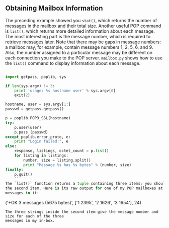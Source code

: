 ## Obtaining Mailbox Information

The preceding example showed you `stat()`, which returns the number of messages in the mailbox and
their total size. Another useful POP command is `list()`, which returns more detailed information about
each message.
The most interesting part is the message number, which is required to retrieve messages later. Note
that there may be gaps in message numbers: a mailbox may, for example, contain message numbers 1, 2,
5, 6, and 9. Also, the number assigned to a particular message may be different on each connection you
make to the POP server.
`mailbox.py` shows how to use the `list()` command to display information about each message.
```python

import getpass, poplib, sys

if len(sys.argv) != 3:
    print 'usage: %s hostname user' % sys.argv[0]
    exit(2)

hostname, user = sys.argv[1:]
passwd = getpass.getpass()

p = poplib.POP3_SSL(hostname)
try:
    p.user(user)
    p.pass_(passwd)
except poplib.error_proto, e:
    print "Login failed:", e
else:
    response, listings, octet_count = p.list()
    for listing in listings:
        number, size = listing.split()
        print "Message %s has %s bytes" % (number, size)
finally:
    p.quit()
    ```
The `list()` function returns a tuple containing three items; you should generally pay attention to
the second item. Here is its raw output for one of my POP mailboxes at the moment, which has three
messages in it:
```
('+OK 3 messages (5675 bytes)', ['1 2395', '2 1626',
'3 1654'], 24)
```
The three strings inside the second item give the message number and size for each of the three
messages in my in-box.
